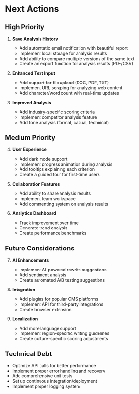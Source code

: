 # Next Actions

## High Priority
1. **Save Analysis History**
   - Add automtatic email notification with beautiful report
   - Implement local storage for analysis results
   - Add ability to compare multiple versions of the same text
   - Create an export function for analysis results (PDF/CSV)

2. **Enhanced Text Input**
   - Add support for file upload (DOC, PDF, TXT)
   - Implement URL scraping for analyzing web content
   - Add character/word count with real-time updates

3. **Improved Analysis**
   - Add industry-specific scoring criteria
   - Implement competitor analysis feature
   - Add tone analysis (formal, casual, technical)

## Medium Priority
4. **User Experience**
   - Add dark mode support
   - Implement progress animation during analysis
   - Add tooltips explaining each criterion
   - Create a guided tour for first-time users

5. **Collaboration Features**
   - Add ability to share analysis results
   - Implement team workspace
   - Add commenting system on analysis results

6. **Analytics Dashboard**
   - Track improvement over time
   - Generate trend analysis
   - Create performance benchmarks

## Future Considerations
7. **AI Enhancements**
   - Implement AI-powered rewrite suggestions
   - Add sentiment analysis
   - Create automated A/B testing suggestions

8. **Integration**
   - Add plugins for popular CMS platforms
   - Implement API for third-party integrations
   - Create browser extension

9. **Localization**
   - Add more language support
   - Implement region-specific writing guidelines
   - Create culture-specific scoring adjustments

## Technical Debt
- Optimize API calls for better performance
- Implement proper error handling and recovery
- Add comprehensive unit tests
- Set up continuous integration/deployment
- Implement proper logging system
